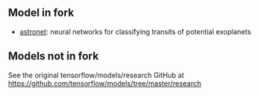 ## Model in fork
-   [astronet](astronet): neural networks for classifying transits of potential exoplanets

## Models not in fork
See the original tensorflow/models/research GitHub at https://github.com/tensorflow/models/tree/master/research
